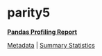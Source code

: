 # parity5

[**Pandas Profiling Report**](https://epistasislab.github.io/penn-ml-benchmarks/profile/parity5.html)

[Metadata](metadata.yaml) | [Summary Statistics](summary_stats.csv)

